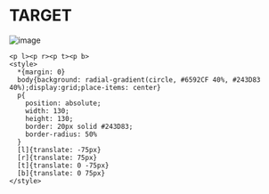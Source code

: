 # TARGET

![image](https://github.com/gaschneider/cssbattle/assets/16023844/df2f4c8f-5861-477b-8d8a-cadd4cd0487c)

```
<p l><p r><p t><p b>
<style>
  *{margin: 0}
  body{background: radial-gradient(circle, #6592CF 40%, #243D83 40%);display:grid;place-items: center}
  p{
    position: absolute;
    width: 130;
    height: 130;
    border: 20px solid #243D83;
    border-radius: 50%
  }
  [l]{translate: -75px}
  [r]{translate: 75px}
  [t]{translate: 0 -75px}
  [b]{translate: 0 75px}
</style>
```

